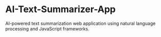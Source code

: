 # AI-Text-Summarizer-App
AI-powered text summarization web application using natural language processing and JavaScript frameworks.
